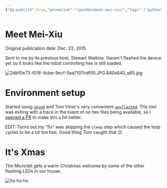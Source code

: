 ```yaml
---
{"dg-publish":true,"permalink":"/garden/meet-mei-xiu/","tags":["python","embedded","microbit"],"created":"2024-03-01T18:37:09.032+01:00","updated":"2024-03-03T11:41:01.061+01:00"}
---
```


# Meet Mei-Xiu

Original publication date: Dec. 22, 2015

Sent to me by its previous host, Stewart Watkiss. Haven't flashed the device yet so it looks like the robot controlling hex is still loaded.

![2dbf0e73-f016-4cbe-9ecf-5aa7107cdf00.JPG.640x640_q85.jpg](/img/user/Files/2dbf0e73-f016-4cbe-9ecf-5aa7107cdf00.JPG.640x640_q85.jpg)

# Environment setup

Started using [`upyed`](https://github.com/ntoll/upyed) and Tom Viner's very convenient [`upyflashed`](https://github.com/tomviner/upyflashed). The tool was exiting with a trace in the event of no hex files being available, so I [opened a PR](https://github.com/tomviner/upyflashed/pull/1) to make this a bit better.

EDIT: Turns out my "fix" was skipping the `sleep` step which caused the loop cycles to be a bit too fast. Good thing Tom caught that 😉

# It's Xmas

The Micro:bit gets a warm Christmas welcome by some of the other flashing LEDs in our house.

![ho ho ho](http://i.giphy.com/26tP0oYwIJ184Kf4Y.gif)

